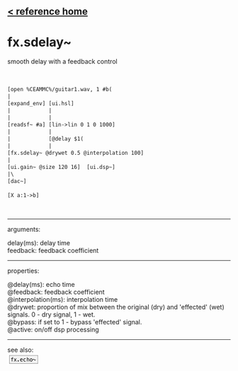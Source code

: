 [< reference home](ceammc_lib.html)
---

# fx.sdelay~


smooth delay with a feedback control

```


[open %CEAMMC%/guitar1.wav, 1 #b(
|
[expand_env] [ui.hsl]
|            |
|            |
[readsf~ #a] [lin->lin 0 1 0 1000]
|            |
|            [@delay $1(
|            |
[fx.sdelay~ @drywet 0.5 @interpolation 100]
|
[ui.gain~ @size 120 16]  [ui.dsp~]
|\
[dac~]

[X a:1->b]

            
```

---
arguments:

delay(ms): 
            delay time<br>
feedback: feedback
            coefficient<br>

---
properties:

@delay(ms): echo time<br>
@feedback: feedback
            coefficient<br>
@interpolation(ms): interpolation time<br>
@drywet: proportion
            of mix between the original (dry) and &#39;effected&#39; (wet) signals. 0 - dry signal, 1 -
            wet.<br>
@bypass: if set to 1 - bypass
            &#39;effected&#39; signal.<br>
@active: on/off dsp
            processing<br>

---
see also:<br>
[![fx.echo~](img/object_fx.echo~.png)](fx.echo~.html)
